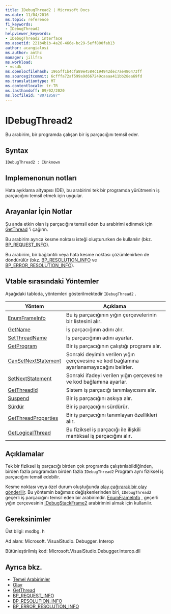 ```yaml
---
title: IDebugThread2 | Microsoft Docs
ms.date: 11/04/2016
ms.topic: reference
f1_keywords:
- IDebugThread2
helpviewer_keywords:
- IDebugThread2 interface
ms.assetid: 221b4b1b-4a26-466e-bc29-5eff800fab13
author: acangialosi
ms.author: anthc
manager: jillfra
ms.workload:
- vssdk
ms.openlocfilehash: 1965ff1b4cfa89e4584c194942dec7ae486473ff
ms.sourcegitcommit: 6cfffa72af599a9d667249caaaa411bb28ea69fd
ms.translationtype: MT
ms.contentlocale: tr-TR
ms.lasthandoff: 09/02/2020
ms.locfileid: "80718587"
---
```

# <a name="idebugthread2"></a>IDebugThread2
Bu arabirim, bir programda çalışan bir iş parçacığını temsil eder.

## <a name="syntax"></a>Syntax

```
IDebugThread2 : IUnknown
```

## <a name="notes-for-implementers"></a>Implemenonun notları
 Hata ayıklama altyapısı (DE), bu arabirimi tek bir programda yürütmenin iş parçacığını temsil etmek için uygular.

## <a name="notes-for-callers"></a>Arayanlar İçin Notlar
 Şu anda etkin olan iş parçacığını temsil eden bu arabirimi edinmek için [GetThread](../../../extensibility/debugger/reference/idebugstackframe2-getthread.md) 'i çağırın.

 Bu arabirim ayrıca kesme noktası isteği oluştururken de kullanılır (bkz. [BP_REQUEST_INFO](../../../extensibility/debugger/reference/bp-request-info.md)).

 Bu arabirim, bir bağlantılı veya hata kesme noktası çözümlenirken de döndürülür (bkz. [BP_RESOLUTION_INFO](../../../extensibility/debugger/reference/bp-resolution-info.md) ve [BP_ERROR_RESOLUTION_INFO](../../../extensibility/debugger/reference/bp-error-resolution-info.md)).

## <a name="methods-in-vtable-order"></a>Vtable sırasındaki Yöntemler
 Aşağıdaki tabloda, yöntemleri gösterilmektedir `IDebugThread2` .

|Yöntem|Açıklama|
|------------|-----------------|
|[EnumFrameInfo](../../../extensibility/debugger/reference/idebugthread2-enumframeinfo.md)|Bu iş parçacığının yığın çerçevelerinin bir listesini alır.|
|[GetName](../../../extensibility/debugger/reference/idebugthread2-getname.md)|İş parçacığının adını alır.|
|[SetThreadName](../../../extensibility/debugger/reference/idebugthread2-setthreadname.md)|İş parçacığının adını ayarlar.|
|[GetProgram](../../../extensibility/debugger/reference/idebugthread2-getprogram.md)|Bir iş parçacığının çalıştığı programı alır.|
|[CanSetNextStatement](../../../extensibility/debugger/reference/idebugthread2-cansetnextstatement.md)|Sonraki deyimin verilen yığın çerçevesine ve kod bağlamına ayarlanamayacağını belirler.|
|[SetNextStatement](../../../extensibility/debugger/reference/idebugthread2-setnextstatement.md)|Sonraki ifadeyi verilen yığın çerçevesine ve kod bağlamına ayarlar.|
|[GetThreadId](../../../extensibility/debugger/reference/idebugthread2-getthreadid.md)|Sistem iş parçacığı tanımlayıcısını alır.|
|[Suspend](../../../extensibility/debugger/reference/idebugthread2-suspend.md)|Bir iş parçacığını askıya alır.|
|[Sürdür](../../../extensibility/debugger/reference/idebugthread2-resume.md)|Bir iş parçacığını sürdürür.|
|[GetThreadProperties](../../../extensibility/debugger/reference/idebugthread2-getthreadproperties.md)|Bir iş parçacığını tanımlayan özellikleri alır.|
|[GetLogicalThread](../../../extensibility/debugger/reference/idebugthread2-getlogicalthread.md)|Bu fiziksel iş parçacığı ile ilişkili mantıksal iş parçacığını alır.|

## <a name="remarks"></a>Açıklamalar
 Tek bir fiziksel iş parçacığı birden çok programda çalıştırılabildiğinden, birden fazla programdan birden fazla `IDebugThread2` Program aynı fiziksel iş parçacığını temsil edebilir.

 Kesme noktası veya özel durum oluştuğunda [olay çağırarak bir olay gönderilir](../../../extensibility/debugger/reference/idebugeventcallback2-event.md). Bu yöntemin bağımsız değişkenlerinden biri, `IDebugThread2` geçerli iş parçacığını temsil eden bir arabirimdir. [EnumFrameInfo](../../../extensibility/debugger/reference/idebugthread2-enumframeinfo.md) , geçerli yığın çerçevesinin [IDebugStackFrame2](../../../extensibility/debugger/reference/idebugstackframe2.md) arabirimini almak için kullanılır.

## <a name="requirements"></a>Gereksinimler
 Üst bilgi: msdbg. h

 Ad alanı: Microsoft. VisualStudio. Debugger. Interop

 Bütünleştirilmiş kod: Microsoft.VisualStudio.Debugger.Interop.dll

## <a name="see-also"></a>Ayrıca bkz.
- [Temel Arabirimler](../../../extensibility/debugger/reference/core-interfaces.md)
- [Olay](../../../extensibility/debugger/reference/idebugeventcallback2-event.md)
- [GetThread](../../../extensibility/debugger/reference/idebugstackframe2-getthread.md)
- [BP_REQUEST_INFO](../../../extensibility/debugger/reference/bp-request-info.md)
- [BP_RESOLUTION_INFO](../../../extensibility/debugger/reference/bp-resolution-info.md)
- [BP_ERROR_RESOLUTION_INFO](../../../extensibility/debugger/reference/bp-error-resolution-info.md)
